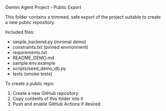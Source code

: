 Gemini Agent Project - Public Export

This folder contains a trimmed, safe export of the project suitable to create a new public repository.

Included files:
- simple_backend.py (minimal demo)
- constraints.txt (pinned environment)
- requirements.txt
- README_DEMO.md
- sample.env.example
- scripts/seed_demo_db.py
- tests (smoke tests)

To create a public repo:
1. Create a new GitHub repository
2. Copy contents of this folder into it
3. Push and enable GitHub Actions if desired

